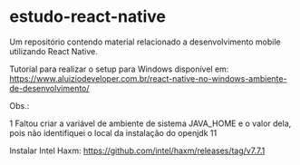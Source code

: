 # estudo-react-native
Um repositório contendo material relacionado a desenvolvimento mobile utilizando React Native.

Tutorial para realizar o setup para Windows disponível em: https://www.aluiziodeveloper.com.br/react-native-no-windows-ambiente-de-desenvolvimento/


Obs.:

1 Faltou criar a variável de ambiente de sistema JAVA_HOME e o valor dela, pois não identifiquei o local da instalação do openjdk 11


Instalar Intel Haxm: https://github.com/intel/haxm/releases/tag/v7.7.1